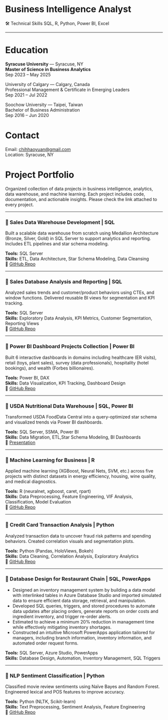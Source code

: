 #  Business Intelligence Analyst
🛠 Technical Skills SQL, R, Python, Power BI, Excel

---

#  Education

**Syracuse University** — Syracuse, NY  
**Master of Science in Business Analytics**  
Sep 2023 – May 2025

University of Calgary — Calgary, Canada  
Professional Management & Certificate in Emerging Leaders  
Sep 2021 – Jul 2022

Soochow University — Taipei, Taiwan  
Bachelor of Business Administration  
Sep 2016 – Jun 2020



#  Contact  
Email: chihhaoyuan@gmail.com  
Location: Syracuse, NY  

# Project Portfolio

Organized collection of data projects in business intelligence, analytics, data warehouse, and machine learning. Each project includes code, documentation, and actionable insights. Please check the link attached to every project.


---

### 📂 Sales Data Warehouse Development | SQL  
Built a scalable data warehouse from scratch using Medallion Architecture (Bronze, Silver, Gold) in SQL Server to support analytics and reporting. Includes ETL pipelines and star schema modeling. 

**Tools:** SQL Server         
**Skills:** ETL, Data Architecture, Star Schema Modeling, Data Cleansing                           
🔗 [GitHub Repo](https://github.com/yuan-116/sql-data-warehouse-project)

---

### 📂 Sales Database Analysis and Reporting | SQL  
Analyzed sales trends and customer/product behaviors using CTEs, and window functions. Delivered reusable BI views for segmentation and KPI tracking.

**Tools:** SQL Server                       
**Skills:** Exploratory Data Analysis, KPI Metrics, Customer Segmentation, Reporting Views               
🔗 [GitHub Repo](https://github.com/yuan-116/sql-Data_Analytics_Project)

---

### 📂 Power BI Dashboard Projects Collection | Power BI  
Built 6 interactive dashboards in domains including healthcare (ER visits), retail (toys, plant sales), survey (data professionals), hospitality (hotel bookings), and wealth (Forbes billionaires).


**Tools:** Power BI, DAX                                
**Skills:** Data Visualization, KPI Tracking, Dashboard Design              
🔗 [GitHub Repo](https://github.com/yuan-116/power_bi_projects/tree/main)

---
### 📂 USDA Nutritional Data Warehouse | SQL, Power BI  
Transformed USDA FoodData Central into a query-optimized star schema and visualized trends via Power BI dashboards.  

**Tools:** SQL Server, SSMA, Power BI                                          
**Skills:** Data Migration, ETL,Star Schema Modeling,  BI Dashboards          
🔗 [Presentation](https://prezi.com/view/beC6TVO9VZLn6b1h2xRY/)


---

### 📂 Machine Learning for Business | R  
Applied machine learning (XGBoost, Neural Nets, SVM, etc.) across five projects with distinct datasets in energy efficiency, housing, wine quality, and medical diagnostics.

**Tools:** R (neuralnet, xgboost, caret, rpart)                                
**Skills:** Data Preprocessing, Feature Engineering, VIF Analysis, Classification, Model Evaluation           
🔗 [GitHub Repo](https://github.com/yuan-116/MachineLearning_for_Business)

---

### 📂 Credit Card Transaction Analysis | Python  
Analyzed transaction data to uncover fraud risk patterns and spending behaviors. Created correlation visuals and segmentation plots.  

**Tools:** Python (Pandas, HoloViews, Bokeh)                            
**Skills:** Data Cleaning, Correlation Analysis, Exploratory Analytics                            
🔗 [GitHub Repo](https://github.com/yuan-116/Python_Data_Analysis_Project/tree/main)

---

### 📂 Database Design for Restaurant Chain | SQL, PowerApps  
- Designed an inventory management system by building a data model with interlinked tables in Azure Database Studio and imported simulated data to ensure efficient data storage, retrieval, and manipulation.
- Developed SQL queries, triggers, and stored procedures to automate data updates after placing orders, generate reports on order costs and ingredient inventory, and trigger re-order alerts.
- Estimated to achieve a minimum 20% reduction in management time while effectively mitigating inventory shortages.
- Constructed an intuitive Microsoft PowerApps application tailored for managers, including branch information, inventory information, and automated order request forms.
 
**Tools:** SQL Server, Azure Studio, PowerApps                            
**Skills:** Database Design, Automation, Inventory Management, SQL Triggers


---

### 📂 NLP Sentiment Classification | Python  
Classified movie review sentiments using Naïve Bayes and Random Forest. Engineered lexical and POS features to improve accuracy.  

**Tools:** Python (NLTK, Scikit-learn)                                    
**Skills:** Text Preprocessing, Sentiment Analysis, Feature Engineering                
🔗 [GitHub Repo](https://github.com/yuan-116/NLP_Sentiment_Classification_with_Movie_Reviews)

